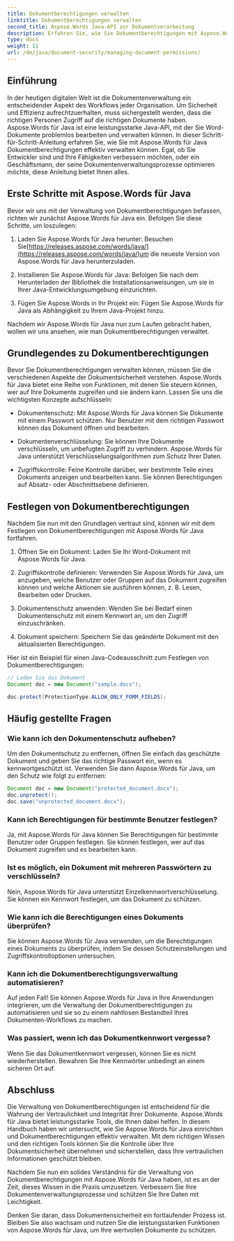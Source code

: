 ```yaml
---
title: Dokumentberechtigungen verwalten
linktitle: Dokumentberechtigungen verwalten
second_title: Aspose.Words Java-API zur Dokumentverarbeitung
description: Erfahren Sie, wie Sie Dokumentberechtigungen mit Aspose.Words für Java effektiv verwalten. Dieses umfassende Handbuch enthält Schritt-für-Schritt-Anleitungen und Quellcodebeispiele.
type: docs
weight: 11
url: /de/java/document-security/managing-document-permissions/
---
```


## Einführung

In der heutigen digitalen Welt ist die Dokumentenverwaltung ein entscheidender Aspekt des Workflows jeder Organisation. Um Sicherheit und Effizienz aufrechtzuerhalten, muss sichergestellt werden, dass die richtigen Personen Zugriff auf die richtigen Dokumente haben. Aspose.Words für Java ist eine leistungsstarke Java-API, mit der Sie Word-Dokumente problemlos bearbeiten und verwalten können. In dieser Schritt-für-Schritt-Anleitung erfahren Sie, wie Sie mit Aspose.Words für Java Dokumentberechtigungen effektiv verwalten können. Egal, ob Sie Entwickler sind und Ihre Fähigkeiten verbessern möchten, oder ein Geschäftsmann, der seine Dokumentenverwaltungsprozesse optimieren möchte, diese Anleitung bietet Ihnen alles.

## Erste Schritte mit Aspose.Words für Java

Bevor wir uns mit der Verwaltung von Dokumentberechtigungen befassen, richten wir zunächst Aspose.Words für Java ein. Befolgen Sie diese Schritte, um loszulegen:

1.  Laden Sie Aspose.Words für Java herunter: Besuchen Sie[https://releases.aspose.com/words/java/](https://releases.aspose.com/words/java/)um die neueste Version von Aspose.Words für Java herunterzuladen.

2. Installieren Sie Aspose.Words für Java: Befolgen Sie nach dem Herunterladen der Bibliothek die Installationsanweisungen, um sie in Ihrer Java-Entwicklungsumgebung einzurichten.

3. Fügen Sie Aspose.Words in Ihr Projekt ein: Fügen Sie Aspose.Words für Java als Abhängigkeit zu Ihrem Java-Projekt hinzu.

Nachdem wir Aspose.Words für Java nun zum Laufen gebracht haben, wollen wir uns ansehen, wie man Dokumentberechtigungen verwaltet.

## Grundlegendes zu Dokumentberechtigungen

Bevor Sie Dokumentberechtigungen verwalten können, müssen Sie die verschiedenen Aspekte der Dokumentsicherheit verstehen. Aspose.Words für Java bietet eine Reihe von Funktionen, mit denen Sie steuern können, wer auf Ihre Dokumente zugreifen und sie ändern kann. Lassen Sie uns die wichtigsten Konzepte aufschlüsseln:

- Dokumentenschutz: Mit Aspose.Words für Java können Sie Dokumente mit einem Passwort schützen. Nur Benutzer mit dem richtigen Passwort können das Dokument öffnen und bearbeiten.

- Dokumentenverschlüsselung: Sie können Ihre Dokumente verschlüsseln, um unbefugten Zugriff zu verhindern. Aspose.Words für Java unterstützt Verschlüsselungsalgorithmen zum Schutz Ihrer Daten.

- Zugriffskontrolle: Feine Kontrolle darüber, wer bestimmte Teile eines Dokuments anzeigen und bearbeiten kann. Sie können Berechtigungen auf Absatz- oder Abschnittsebene definieren.

## Festlegen von Dokumentberechtigungen

Nachdem Sie nun mit den Grundlagen vertraut sind, können wir mit dem Festlegen von Dokumentberechtigungen mit Aspose.Words für Java fortfahren.

1. Öffnen Sie ein Dokument: Laden Sie Ihr Word-Dokument mit Aspose.Words für Java.

2. Zugriffskontrolle definieren: Verwenden Sie Aspose.Words für Java, um anzugeben, welche Benutzer oder Gruppen auf das Dokument zugreifen können und welche Aktionen sie ausführen können, z. B. Lesen, Bearbeiten oder Drucken.

3. Dokumentenschutz anwenden: Wenden Sie bei Bedarf einen Dokumentenschutz mit einem Kennwort an, um den Zugriff einzuschränken.

4. Dokument speichern: Speichern Sie das geänderte Dokument mit den aktualisierten Berechtigungen.

Hier ist ein Beispiel für einen Java-Codeausschnitt zum Festlegen von Dokumentberechtigungen:

```java
// Laden Sie das Dokument
Document doc = new Document("sample.docx");

doc.protect(ProtectionType.ALLOW_ONLY_FORM_FIELDS);
```

## Häufig gestellte Fragen

### Wie kann ich den Dokumentenschutz aufheben?

Um den Dokumentschutz zu entfernen, öffnen Sie einfach das geschützte Dokument und geben Sie das richtige Passwort ein, wenn es kennwortgeschützt ist. Verwenden Sie dann Aspose.Words für Java, um den Schutz wie folgt zu entfernen:

```java
Document doc = new Document("protected_document.docx");
doc.unprotect();
doc.save("unprotected_document.docx");
```

### Kann ich Berechtigungen für bestimmte Benutzer festlegen?

Ja, mit Aspose.Words für Java können Sie Berechtigungen für bestimmte Benutzer oder Gruppen festlegen. Sie können festlegen, wer auf das Dokument zugreifen und es bearbeiten kann.

### Ist es möglich, ein Dokument mit mehreren Passwörtern zu verschlüsseln?

Nein, Aspose.Words für Java unterstützt Einzelkennwortverschlüsselung. Sie können ein Kennwort festlegen, um das Dokument zu schützen.

### Wie kann ich die Berechtigungen eines Dokuments überprüfen?

Sie können Aspose.Words für Java verwenden, um die Berechtigungen eines Dokuments zu überprüfen, indem Sie dessen Schutzeinstellungen und Zugriffskontrolloptionen untersuchen.

### Kann ich die Dokumentberechtigungsverwaltung automatisieren?

Auf jeden Fall! Sie können Aspose.Words für Java in Ihre Anwendungen integrieren, um die Verwaltung der Dokumentberechtigungen zu automatisieren und sie so zu einem nahtlosen Bestandteil Ihres Dokumenten-Workflows zu machen.

### Was passiert, wenn ich das Dokumentkennwort vergesse?

Wenn Sie das Dokumentkennwort vergessen, können Sie es nicht wiederherstellen. Bewahren Sie Ihre Kennwörter unbedingt an einem sicheren Ort auf.

## Abschluss

Die Verwaltung von Dokumentberechtigungen ist entscheidend für die Wahrung der Vertraulichkeit und Integrität Ihrer Dokumente. Aspose.Words für Java bietet leistungsstarke Tools, die Ihnen dabei helfen. In diesem Handbuch haben wir untersucht, wie Sie Aspose.Words für Java einrichten und Dokumentberechtigungen effektiv verwalten. Mit dem richtigen Wissen und den richtigen Tools können Sie die Kontrolle über Ihre Dokumentsicherheit übernehmen und sicherstellen, dass Ihre vertraulichen Informationen geschützt bleiben.

Nachdem Sie nun ein solides Verständnis für die Verwaltung von Dokumentberechtigungen mit Aspose.Words für Java haben, ist es an der Zeit, dieses Wissen in die Praxis umzusetzen. Verbessern Sie Ihre Dokumentenverwaltungsprozesse und schützen Sie Ihre Daten mit Leichtigkeit.

Denken Sie daran, dass Dokumentensicherheit ein fortlaufender Prozess ist. Bleiben Sie also wachsam und nutzen Sie die leistungsstarken Funktionen von Aspose.Words für Java, um Ihre wertvollen Dokumente zu schützen.